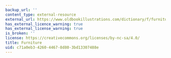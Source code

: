 ```yaml
---
backup_url: ''
content_type: external-resource
external_url: https://www.oldbookillustrations.com/dictionary/f/furniture
has_external_licence_warning: true
has_external_license_warning: true
is_broken: ''
license: https://creativecommons.org/licenses/by-nc-sa/4.0/
title: Furniture
uid: c71a0eb3-4260-4467-8d80-3bd13307488e
---
```


